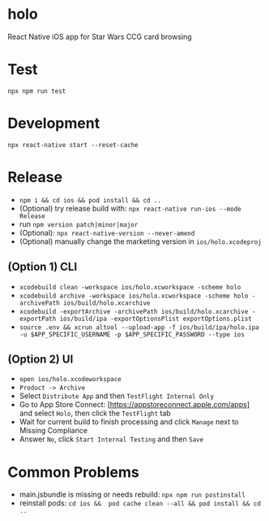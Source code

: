 # holo
React Native iOS app for Star Wars CCG card browsing

# Test
`npx npm run test`

# Development
`npx react-native start --reset-cache`

# Release
* `npm i && cd ios && pod install && cd ..`
* (Optional) try release build with: `npx react-native run-ios --mode Release`
* run `npm version patch|minor|major`
* (Optional): `npx react-native-version --never-amend`
* (Optional) manually change the marketing version in `ios/holo.xcodeproj`

## (Option 1) CLI
* `xcodebuild clean -workspace ios/holo.xcworkspace -scheme holo`
* `xcodebuild archive -workspace ios/holo.xcworkspace -scheme holo -archivePath ios/build/holo.xcarchive`
* `xcodebuild -exportArchive -archivePath ios/build/holo.xcarchive -exportPath ios/build/ipa -exportOptionsPlist exportOptions.plist`
* `source .env && xcrun altool --upload-app -f ios/build/ipa/holo.ipa -u $APP_SPECIFIC_USERNAME -p $APP_SPECIFIC_PASSWORD --type ios`

## (Option 2) UI
* `open ios/holo.xcodeworkspace`
* `Product -> Archive`
* Select `Distribute App` and then `TestFlight Internal Only`
* Go to App Store Connect: [https://appstoreconnect.apple.com/apps] and select `Holo`, then click the `TestFlight` tab
* Wait for current build to finish processing and click `Manage` next to Missing Compliance
* Answer `No`, click `Start Internal Testing` and then `Save`

# Common Problems
* main.jsbundle is missing or needs rebuild: `npx npm run postinstall`
* reinstall pods: `cd ios &&  pod cache clean --all && pod install && cd ..`
